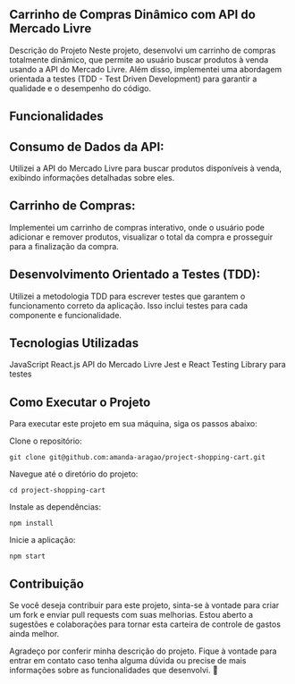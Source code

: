 ## Carrinho de Compras Dinâmico com API do Mercado Livre
Descrição do Projeto
Neste projeto, desenvolvi um carrinho de compras totalmente dinâmico, que permite ao usuário buscar produtos à venda usando a API do Mercado Livre. Além disso, implementei uma abordagem orientada a testes (TDD - Test Driven Development) para garantir a qualidade e o desempenho do código.

## Funcionalidades

## Consumo de Dados da API:
Utilizei a API do Mercado Livre para buscar produtos disponíveis à venda, exibindo informações detalhadas sobre eles.

## Carrinho de Compras:
Implementei um carrinho de compras interativo, onde o usuário pode adicionar e remover produtos, visualizar o total da compra e prosseguir para a finalização da compra.

## Desenvolvimento Orientado a Testes (TDD):
Utilizei a metodologia TDD para escrever testes que garantem o funcionamento correto da aplicação. Isso inclui testes para cada componente e funcionalidade.

## Tecnologias Utilizadas
JavaScript
React.js
API do Mercado Livre
Jest e React Testing Library para testes

## Como Executar o Projeto
Para executar este projeto em sua máquina, siga os passos abaixo:

Clone o repositório:
```
git clone git@github.com:amanda-aragao/project-shopping-cart.git
```

Navegue até o diretório do projeto:
```
cd project-shopping-cart
```
Instale as dependências:
```
npm install
```
Inicie a aplicação:
```
npm start
```

## Contribuição
Se você deseja contribuir para este projeto, sinta-se à vontade para criar um fork e enviar pull requests com suas melhorias. Estou aberto a sugestões e colaborações para tornar esta carteira de controle de gastos ainda melhor.

Agradeço por conferir minha descrição do projeto. Fique à vontade para entrar em contato caso tenha alguma dúvida ou precise de mais informações sobre as funcionalidades que desenvolvi. 💖

